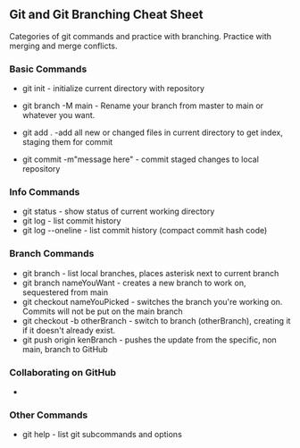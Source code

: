 ## Git and Git Branching Cheat Sheet

Categories of git commands and practice with branching. Practice with merging and merge conflicts.

### Basic Commands
* git init - initialize current directory with repository

* git branch -M main - Rename your branch from master to main or whatever you want.

* git add . -add all new or changed files in current directory to get index, staging them for commit

* git commit -m"message here" - commit staged changes to local repository

### Info Commands
* git status - show status of current working directory
* git log - list commit history
* git log --oneline - list commit history (compact commit hash code)

### Branch Commands
* git branch - list local branches, places asterisk next to current branch
* git branch nameYouWant - creates a new branch to work on, sequestered from main
* git checkout nameYouPicked - switches the branch you're working on. Commits will not be put on the main branch
* git checkout -b otherBranch - switch to branch (otherBranch), creating it if it doesn't already exist.
*  git push origin kenBranch - pushes the update from the specific, non main, branch to GitHub

### Collaborating on GitHub
*

### Other Commands
* git help - list git subcommands and options
